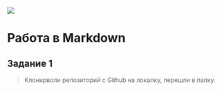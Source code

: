![](https://netology-code.github.io/git-homeworks/introduction/assets/logo.png)
# Работа в Markdown
## Задание 1 ##
>Клонирволи репозиторий с Github на локалку, перешли в папку.